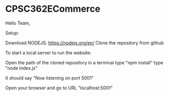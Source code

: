 # CPSC362ECommerce


Hello Team,

Setup:

Download NODEJS: https://nodejs.org/en/
Clone the repository from github

To start a local server to run the website:

Open the path of the cloned repository in a terminal
type "npm install"
type "node index.js"

It should say "Now listening on port 5001"

Open your browser and go to URL "localhost:5001"
